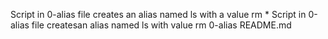 Script in 0-alias file creates an alias named ls with a value rm *
Script in 0-alias file createsan alias named ls with value rm 0-alias README.md
